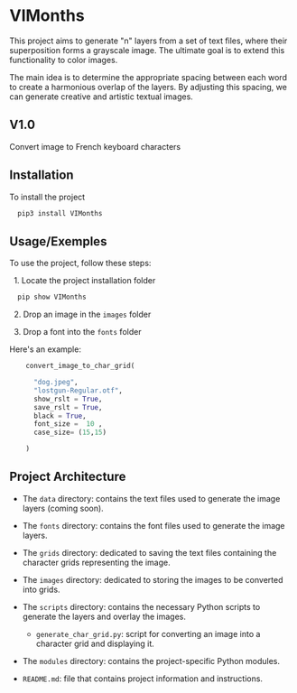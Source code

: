 
# VIMonths

This project aims to generate "n" layers from a set of text files, where their superposition forms a grayscale image. The ultimate goal is to extend this functionality to color images.

The main idea is to determine the appropriate spacing between each word to create a harmonious overlap of the layers. By adjusting this spacing, we can generate creative and artistic textual images.

## V1.0

Convert image to French keyboard characters
## Installation

To install the project
```zsh
  pip3 install VIMonths
```


## Usage/Exemples
To use the project, follow these steps:

&nbsp; 1. Locate the project installation folder
  ```zsh
    pip show VIMonths
  ```
&nbsp; 2. Drop an image in the `images` folder

&nbsp; 3. Drop a font into the `fonts` folder

Here's an example:

  ```python
      convert_image_to_char_grid(

        "dog.jpeg", 
        "lostgun-Regular.otf", 
        show_rslt = True, 
        save_rslt = True, 
        black = True, 
        font_size =  10 , 
        case_size= (15,15)

      )
  ```


## Project Architecture

- The `data` directory: contains the text files used to generate the image layers (coming soon).

- The `fonts` directory: contains the font files used to generate the image layers.

- The `grids` directory: dedicated to saving the text files containing the character grids representing the image.

- The `images` directory: dedicated to storing the images to be converted into grids.

- The `scripts` directory: contains the necessary Python scripts to generate the layers and overlay the images.

    - `generate_char_grid.py`: script for converting an image into a character grid and displaying it.

- The `modules` directory: contains the project-specific Python modules.

- `README.md`: file that contains project information and instructions.

